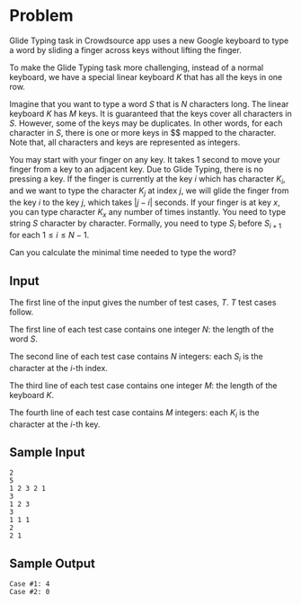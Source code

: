 # Problem

Glide Typing task in Crowdsource app uses a new Google keyboard to type a word by sliding a finger across keys without lifting the finger.

To make the Glide Typing task more challenging, instead of a normal keyboard, we have a special linear keyboard $K$ that has all the keys in one row.

Imagine that you want to type a word $S$ that is $N$ characters long. The linear keyboard $K$ has $M$ keys. It is guaranteed that the keys cover all characters in $S$. However, some of the keys may be duplicates. In other words, for each character in $S$, there is one or more keys in $$ mapped to the character. Note that, all characters and keys are represented as integers.

You may start with your finger on any key. It takes $1$ second to move your finger from a key to an adjacent key. Due to Glide Typing, there is no pressing a key. If the finger is currently at the key $i$ which has character $K_i$, and we want to type the character $K_j$ at index $j$, we will glide the finger from the key $i$ to the key $j$, which takes $|j−i|$ seconds. If your finger is at key $x$, you can type character $K_x$ any number of times instantly. You need to type string $S$ character by character. Formally, you need to type $S_i$ before $S_{i+1}$ for each $1 \leq i \leq N−1$.

Can you calculate the minimal time needed to type the word?

## Input

The first line of the input gives the number of test cases, $T$. $T$ test cases follow.

The first line of each test case contains one integer $N$: the length of the word $S$.

The second line of each test case contains $N$ integers: each $S_i$ is the character at the $i$-th index.

The third line of each test case contains one integer $M$: the length of the keyboard $K$.

The fourth line of each test case contains $M$ integers: each $K_i$ is the character at the $i$-th key.

## Sample Input

```text
2
5
1 2 3 2 1
3
1 2 3
3
1 1 1
2
2 1
```

## Sample Output

```text
Case #1: 4
Case #2: 0
```
